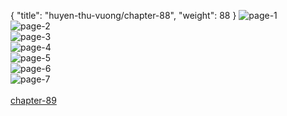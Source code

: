 { "title": "huyen-thu-vuong/chapter-88", "weight": 88 }
<img src="huyen-thu-vuong_0088_01-c36bc07c64ed6897a4eb38bf031a7b84.webp" alt="page-1" origin="https://3.bp.blogspot.com/-CKCHLxHKH7Q/V09-j0JOLRI/AAAAAAAHTgA/B2GH-hFBzCA/s0/Huyen-Thu-Vuong-Chapter-88-P-2.jpg"><br/>
<img src="huyen-thu-vuong_0088_02-3b82abae5a9627313f75f4924a6390e9.webp" alt="page-2" origin="https://3.bp.blogspot.com/-fA9YLtaUzUE/V09-lIQza1I/AAAAAAAHTgI/GBIpdYCtJlM/s0/Huyen-Thu-Vuong-Chapter-88-P-3.jpg"><br/>
<img src="huyen-thu-vuong_0088_03-217ee4cc15e18c9b442cf6404247dab5.webp" alt="page-3" origin="https://3.bp.blogspot.com/-ic9JWSIUnek/V09-mWrlthI/AAAAAAAHTgQ/3cORJRlgbXc/s0/Huyen-Thu-Vuong-Chapter-88-P-4.jpg"><br/>
<img src="huyen-thu-vuong_0088_04-5543372cc7b334715300aff6560997ef.webp" alt="page-4" origin="https://3.bp.blogspot.com/-AWoRb5D2tPc/V09-nl9YHVI/AAAAAAAHTgY/J94027XUGok/s0/Huyen-Thu-Vuong-Chapter-88-P-5.jpg"><br/>
<img src="huyen-thu-vuong_0088_05-5ced4ba45b9b8bb45d7af023e6ecaa2f.webp" alt="page-5" origin="https://3.bp.blogspot.com/-jlhC0jmc_Q4/V09-oz63E0I/AAAAAAAHTgg/sjmXKYZcS7s/s0/Huyen-Thu-Vuong-Chapter-88-P-6.jpg"><br/>
<img src="huyen-thu-vuong_0088_06-fa93e9b30d83d31ef6c1c21a7688564b.webp" alt="page-6" origin="https://3.bp.blogspot.com/-E65pp4ng7WU/V09-qDWMHyI/AAAAAAAHTgo/-roGFldDRbs/s0/Huyen-Thu-Vuong-Chapter-88-P-7.jpg"><br/>
<img src="huyen-thu-vuong_0088_07-800x1063-56b67361b173b8eb9c629569040e5cca.webp" alt="page-7" origin="https://3.bp.blogspot.com/-S8J4uN94z4U/V09-sHWdm1I/AAAAAAAHTgw/lIGL7Y_wj6E/s0/Huyen-Thu-Vuong-Chapter-88-P-8.jpg"><br/>
<br/><a class="nextchap" href="/huyen-thu-vuong/chapter-89">chapter-89</a>
